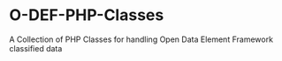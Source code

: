 # O-DEF-PHP-Classes
A Collection of PHP Classes for handling Open Data Element Framework classified data
